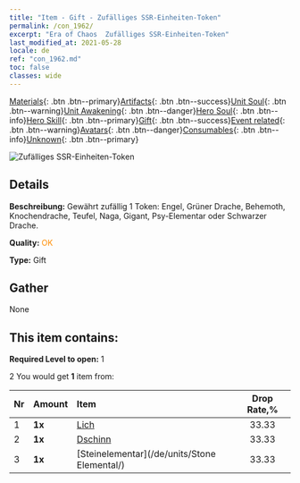 ```yaml
---
title: "Item - Gift - Zufälliges SSR-Einheiten-Token"
permalink: /con_1962/
excerpt: "Era of Chaos  Zufälliges SSR-Einheiten-Token"
last_modified_at: 2021-05-28
locale: de
ref: "con_1962.md"
toc: false
classes: wide
---
```

 [Materials](/ItemsDE/){: .btn .btn--primary}[Artifacts](/ItemsDE/Artifacts/){: .btn .btn--success}[Unit Soul](/ItemsDE/UnitSoul/){: .btn .btn--warning}[Unit Awakening](/ItemsDE/UnitAwakening/){: .btn .btn--danger}[Hero Soul](/ItemsDE/HeroSoul/){: .btn .btn--info}[Hero Skill](/ItemsDE/HeroSkill/){: .btn .btn--primary}[Gift](/ItemsDE/Gift/){: .btn .btn--success}[Event related](/ItemsDE/Events/){: .btn .btn--warning}[Avatars](/ItemsDE/Avatars/){: .btn .btn--danger}[Consumables](/ItemsDE/Consumables/){: .btn .btn--info}[Unknown](/ItemsDE/Unknown/){: .btn .btn--primary}

 ![Zufälliges SSR-Einheiten-Token](/images/t/i_907200.png)

## Details
 **Beschreibung:** Gewährt zufällig 1 Token: Engel, Grüner Drache, Behemoth, Knochendrache, Teufel, Naga, Gigant, Psy-Elementar oder Schwarzer Drache.

 **Quality:** <span style="color: #FF8C00">OK</span>

 **Type:** Gift

## Gather

  None

## This item contains:

 **Required Level to open:** 1

 2 You would get **1** item  from:

  | Nr | Amount |     Item    | Drop Rate,% |
  |:---|:-------|:------------|:---------:|
  | 1 |  **1x** | [Lich](/de/units/Lich/) | 33.33 | 
  | 2 |  **1x** | [Dschinn](/de/units/Genie/) | 33.33 | 
  | 3 |  **1x** | [Steinelementar](/de/units/Stone Elemental/) | 33.33 | 
